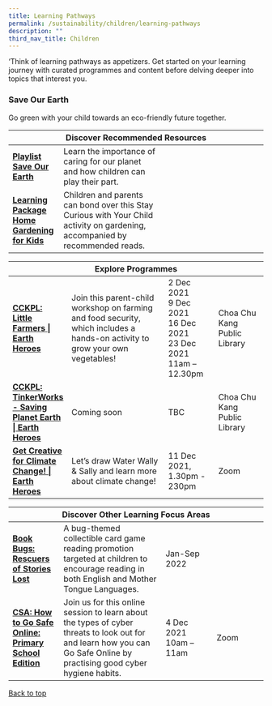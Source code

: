 ```yaml
---
title: Learning Pathways
permalink: /sustainability/children/learning-pathways
description: ""
third_nav_title: Children
---
```

<style type="text/css">
/* Links */
.content a { color: #322987; }
.content a:focus,
.content a:hover { color: #28216c; }

/* Button Outline */
.bp-button { padding-left: 1.5rem; padding-right: 1.5rem; }
.bp-button.is-primary-outline { border: 1px solid #322987; color: #322987; background-color: transparent; text-decoration: none; }
.bp-button.is-primary-outline:focus,
.bp-button.is-primary-outline:hover { border: 1px solid #322987; color: #cff2e8; background-color: #322987; text-decoration: none; }

/* Responsive Iframe */
.responsive-iframe { position: absolute; top: 0; left: 0; bottom: 0; right: 0; width: 100%; height: 100%; }
.responsive-iframe-container { position: relative; overflow: hidden; width: 100%; }
.responsive-iframe-container.ratio-16by9 { padding-top: 56.25%; }
.responsive-iframe-container.ratio-4by3 { padding-top: 75%; }
.responsive-iframe-container.ratio-3by2 { padding-top: 66.66%; }
.responsive-iframe-container.ratio-1by1 { padding-top: 100%; }
</style>
‘Think of learning pathways as appetizers. Get started on your learning journey with curated programmes and content before delving deeper into topics that interest you.

<h3><b>Save Our Earth</b></h3>
Go green with your child towards an eco-friendly future together.
<div class="horizontal-scroll margin--bottom--lg">
  <table class="generic-table">
    <thead>
      <tr>
        <th colspan="4" class="is-uppercase has-weight-normal">Discover Recommended Resources</th>
      </tr>
    </thead>
    <tbody>
      <tr>
        <td style="width: 20%;"><a href="/sustainability/children/content" target="_blank"><b> Playlist<br>Save Our Earth</b></a></td>
        <td style="width: 40%;"> Learn the importance of caring for our planet and how children can play their part.</td>
        <td style="width: 20%;"> </td>
        <td style="width: 20%;"> </td>
      </tr>
      <tr>
        <td><a href="https://childrenandteens.nlb.gov.sg/diy-resources/primary/stay-curious-with-your-child" target="_blank"><b> Learning Package<br>Home Gardening for Kids</b></a></td>
        <td> Children and parents can bond over this Stay Curious with Your Child activity on gardening, accompanied by recommended reads.</td>
        <td></td>
        <td> </td>
      </tr>
    </tbody>
  </table>
</div>

<div class="horizontal-scroll margin--bottom--lg">
  <table class="generic-table">
    <thead>
      <tr>
        <th colspan="4" class="is-uppercase has-weight-normal">Explore Programmes</th>
      </tr>
    </thead>
    <tbody>
      <tr>
        <td style="width: 20%;"><a href="https://www.eventbrite.sg/e/cckpl-little-farmers-earth-heroes-registration-215064532807?aff=ebdsoporgprofile" target="_blank"><b> CCKPL: Little Farmers | Earth Heroes</b></a></td>
        <td style="width: 40%;">Join this parent-child workshop on farming and food security, which includes a hands-on activity to grow your own vegetables!</td>
        <td style="width: 20%;">2 Dec 2021<br>9 Dec 2021<br>16 Dec 2021<br>23 Dec 2021<br>11am – 12.30pm</td>
        <td style="width: 20%;">Choa Chu Kang Public Library</td>
      </tr>
      <tr>
        <td><a href="https://www.eventbrite.sg/e/cckpl-little-farmers-earth-heroes-registration-215064532807?aff=ebdsoporgprofile" target="_blank"><b>CCKPL: TinkerWorks - Saving Planet Earth | Earth Heroes</b></a></td>
        <td>Coming soon</td>
        <td>TBC</td>
        <td>Choa Chu Kang Public Library </td>
      </tr>
      <tr>
      <td><a href="https://www.eventbrite.sg/e/get-creative-for-climate-change-8-12-years-registration-206178424217?aff=ebdssbonlinesearch" target="_blank"><b>Get Creative for Climate Change! | Earth Heroes</b></a></td>
        <td>Let’s draw Water Wally & Sally and learn more about climate change!</td>
        <td>11 Dec 2021, <br>1.30pm - 230pm</td>
        <td>Zoom</td>
      </tr>
    </tbody>
  </table>
</div>

<div class="horizontal-scroll margin--bottom--lg">
  <table class="generic-table">
    <thead>
      <tr>
        <th colspan="4" class="is-uppercase has-weight-normal">Discover Other Learning Focus Areas</th>
      </tr>
    </thead>
    <tbody>
      <tr>
        <td style="width: 20%;"><a href="http://go.gov.sg/BookBugs" target="_blank"><b>Book Bugs: Rescuers of Stories Lost</b></a></td>
        <td style="width: 40%;"> A bug-themed collectible card game reading promotion targeted at children to encourage reading in both English and Mother Tongue Languages.</td>
        <td style="width: 20%;">Jan-Sep 2022</td>
        <td style="width: 20%;"></td>
      </tr>
      <tr>
      <td><a href="https://www.eventbrite.sg/e/how-to-go-safe-online-primary-school-edition-online-registration-206175585727?aff=ebdsoporgprofile" target="_blank"><b>CSA: How to Go Safe Online: Primary School Edition</b></a></td>
        <td>Join us for this online session to learn about the types of cyber threats to look out for and learn how you can Go Safe Online by practising good cyber hygiene habits.</td>
        <td>4 Dec 2021 <br>10am – 11am</td>
        <td>Zoom</td>
      </tr>
   </tbody>
  </table>
</div>

<p class="has-text-right margin--top--xl"><a href="#main-content">Back to top</a></p>